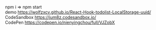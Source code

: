 npm i => npm start <br>
demo  https://wolfzxcv.github.io/React-Hook-todolist-LocalStorage-uuid/ <br>
CodeSandbox https://jum8z.codesandbox.io/   <br>
CodePen https://codepen.io/nienyingchou/full/VJZobX
